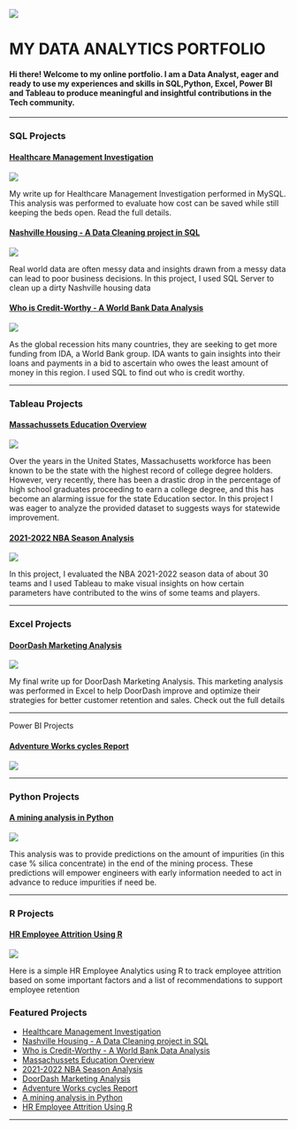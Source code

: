 <img src="images/1668806434271.jfif?raw=true"/>

# MY DATA ANALYTICS PORTFOLIO
#### Hi there! Welcome to my online portfolio. I am a Data Analyst, eager and ready to use my experiences and skills in SQL,Python, Excel, Power BI and Tableau to produce meaningful and insightful contributions in the Tech community.

---

### SQL Projects

#### [Healthcare Management Investigation](https://www.linkedin.com/pulse/healthcare-management-investigation-tolulope-akinmoju-/)
[<img src="images/Healthcare Instagram Post (4).png?raw=true"/>](https://www.linkedin.com/pulse/healthcare-management-investigation-tolulope-akinmoju-/)

My write up for Healthcare Management Investigation performed in MySQL. This analysis was performed to evaluate how cost can be saved while still keeping the beds open. Read the full details.


#### [Nashville Housing - A Data Cleaning project in SQL](/Nashville_SQL.md)
<img src="images/canadian-us-real-estate.jpg?raw=true"/>

Real world data are often messy data and insights drawn from a messy data can lead to poor business decisions. In this project, I used SQL Server to clean up a dirty Nashville housing data


#### [Who is Credit-Worthy - A World Bank Data Analysis](https://www.linkedin.com/pulse/who-credit-worthy-tolulope-akinmoju-/)
<img src="images/World Bank Day LinkedIn Post 2.png?raw=true"/>

As the global recession hits many countries, they are seeking to get more funding from IDA, a World Bank group. IDA wants to gain insights into their loans and payments in a bid to ascertain who owes the least amount of money in this region. I used SQL to find out who is credit worthy.

---

### Tableau Projects

#### [Massachussets Education Overview](/Education_Analysis.md)
<img src="images/Classroom Newsletter (1).png?raw=true"/>

Over the years in the United States, Massachusetts workforce has been known to be the state with the highest record of college degree holders. However, very recently, there has been a drastic drop in the percentage of high school graduates proceeding to earn a college degree, and this has become an alarming issue for the state Education sector. In this project I was eager to analyze the provided dataset to suggests ways for statewide improvement.


#### [2021-2022 NBA Season Analysis](https://www.linkedin.com/pulse/2021-2022-nba-season-analysis-tolulope-akinmoju-/)
[<img src="images/Orange Modern Basketball Tournament Instagram Post.png?raw=true"/>](https://www.linkedin.com/pulse/2021-2022-nba-season-analysis-tolulope-akinmoju-/)


In this project, I evaluated the NBA 2021-2022 season data of about 30 teams and I used Tableau to make visual insights on how certain parameters have contributed to the wins of some teams and players.

---

### Excel Projects

#### [DoorDash Marketing Analysis](https://www.linkedin.com/pulse/doordash-marketing-analysis-tolulope-akinmoju-/)
[<img src="images/Screenshot_20221202_104813.png?raw=true"/>](https://www.linkedin.com/pulse/doordash-marketing-analysis-tolulope-akinmoju-/)

My final write up for DoorDash Marketing Analysis. This marketing analysis was performed in Excel to help DoorDash improve and optimize their strategies for better customer retention and sales. Check out the full details 


---

Power BI Projects
#### [Adventure Works cycles Report]( Adventure_Cycle.md)
<img src="images/Nature Travel Collage Photo Facebook Post.png?raw=true"/>


---


### Python Projects

#### [A mining analysis in Python](https://www.linkedin.com/pulse/quality-indicator-flotation-plant-mining-analysis-python-akinmoju-/)
[<img src="images/Black White Modern Minimal December 6 National Miners Day Instagram Post (6).png?raw=true"/>](https://www.linkedin.com/pulse/quality-indicator-flotation-plant-mining-analysis-python-akinmoju-/)

This analysis was to provide predictions on the amount of impurities (in this case % silica concentrate) in the end of the mining process. These predictions will empower engineers with early information needed to act in advance to reduce impurities if need be.

---


### R Projects

#### [HR Employee Attrition Using R](https://www.linkedin.com/pulse/exploratory-data-analysis-hr-employee-attrition-using-akinmoju-/)
[<img src="images/Blue Illustration Happy Working Greetings Facebook Post (1).png?raw=true"/>](https://www.linkedin.com/pulse/exploratory-data-analysis-hr-employee-attrition-using-akinmoju-/)

Here is a simple HR Employee Analytics using R to track employee attrition based on some important factors and a list of recommendations to support employee retention


### Featured Projects

- [Healthcare Management Investigation](https://www.linkedin.com/pulse/healthcare-management-investigation-tolulope-akinmoju-/)
- [Nashville Housing - A Data Cleaning project in SQL](/Nashville_SQL.md)
- [Who is Credit-Worthy - A World Bank Data Analysis](https://www.linkedin.com/pulse/who-credit-worthy-tolulope-akinmoju-/)
- [Massachussets Education Overview](/Education_Analysis.md)
- [2021-2022 NBA Season Analysis](https://www.linkedin.com/pulse/2021-2022-nba-season-analysis-tolulope-akinmoju-/)
- [DoorDash Marketing Analysis](https://www.linkedin.com/pulse/doordash-marketing-analysis-tolulope-akinmoju-/)
- [Adventure Works cycles Report]( Adventure_Cycle.md)
- [A mining analysis in Python](https://www.linkedin.com/pulse/quality-indicator-flotation-plant-mining-analysis-python-akinmoju-/)
- [HR Employee Attrition Using R](https://www.linkedin.com/pulse/exploratory-data-analysis-hr-employee-attrition-using-akinmoju-/)


---




